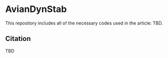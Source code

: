 # AvianDynStab

This repository includes all of the necessary codes used in the article: TBD.

## Citation

TBD